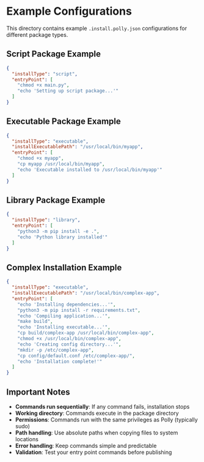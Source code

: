 # Example Configurations

This directory contains example `.install.polly.json` configurations for different package types.

## Script Package Example
```json
{
  "installType": "script",
  "entryPoint": [
    "chmod +x main.py",
    "echo 'Setting up script package...'"
  ]
}
```

## Executable Package Example
```json
{
  "installType": "executable",
  "installExecutablePath": "/usr/local/bin/myapp",
  "entryPoint": [
    "chmod +x myapp",
    "cp myapp /usr/local/bin/myapp",
    "echo 'Executable installed to /usr/local/bin/myapp'"
  ]
}
```

## Library Package Example
```json
{
  "installType": "library",
  "entryPoint": [
    "python3 -m pip install -e .",
    "echo 'Python library installed'"
  ]
}
```

## Complex Installation Example
```json
{
  "installType": "executable",
  "installExecutablePath": "/usr/local/bin/complex-app",
  "entryPoint": [
    "echo 'Installing dependencies...'",
    "python3 -m pip install -r requirements.txt",
    "echo 'Compiling application...'",
    "make build",
    "echo 'Installing executable...'",
    "cp build/complex-app /usr/local/bin/complex-app",
    "chmod +x /usr/local/bin/complex-app",
    "echo 'Creating config directory...'",
    "mkdir -p /etc/complex-app",
    "cp config/default.conf /etc/complex-app/",
    "echo 'Installation complete!'"
  ]
}
```

## Important Notes

- **Commands run sequentially**: If any command fails, installation stops
- **Working directory**: Commands execute in the package directory
- **Permissions**: Commands run with the same privileges as Polly (typically sudo)
- **Path handling**: Use absolute paths when copying files to system locations
- **Error handling**: Keep commands simple and predictable
- **Validation**: Test your entry point commands before publishing
